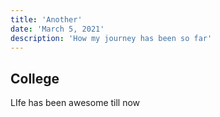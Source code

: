 ```yaml
---
title: 'Another'
date: 'March 5, 2021'
description: 'How my journey has been so far'
---
```


## College

LIfe has been awesome till now